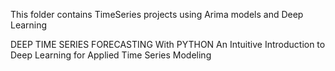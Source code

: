 This folder contains TimeSeries projects using Arima models and Deep Learning


DEEP TIME SERIES
FORECASTING
With PYTHON
An Intuitive Introduction to Deep Learning
for Applied Time Series Modeling